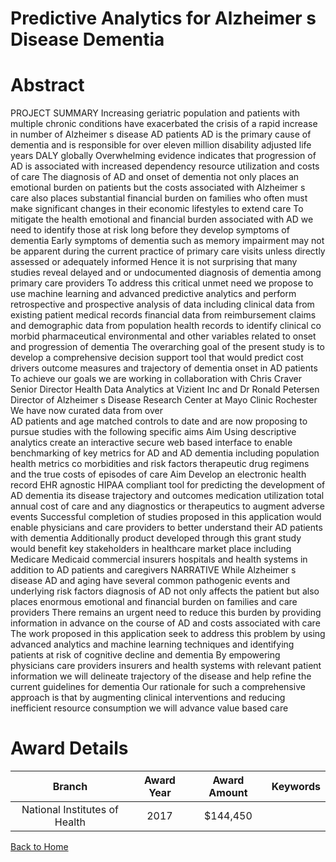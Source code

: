 
Predictive Analytics for Alzheimer s Disease Dementia
=====================================================

# Abstract


PROJECT SUMMARY
Increasing geriatric population and patients with multiple chronic conditions have exacerbated the
crisis of a rapid increase in number of Alzheimer s disease  AD  patients  AD is the primary cause
of dementia  and is responsible for over eleven million disability adjusted life years  DALY 
globally  Overwhelming evidence indicates that progression of AD is associated with increased
dependency  resource utilization  and costs of care  The diagnosis of AD and onset of dementia
not only places an emotional burden on patients  but the costs associated with Alzheimer s care
also places substantial financial burden on families  who often must make significant changes in
their economic lifestyles to extend care  To mitigate the health  emotional  and financial burden
associated with AD  we need to identify those at risk long before they develop symptoms of
dementia  Early symptoms of dementia  such as memory impairment  may not be apparent during
the current practice of primary care visits  unless directly assessed or adequately informed 
Hence  it is not surprising that many studies reveal delayed and or undocumented diagnosis of
dementia among primary care providers  To address this critical unmet need  we propose to use
machine learning and advanced predictive analytics and perform retrospective and prospective
analysis of data  including clinical data from existing patient medical records  financial data from
reimbursement claims  and demographic data from population health records to identify clinical 
co morbid  pharmaceutical  environmental  and other variables related to onset and progression
of dementia  The overarching goal of the present study is to develop a comprehensive decision
support tool that would predict cost drivers  outcome measures and trajectory of dementia onset
in AD patients  To achieve our goals  we are working in collaboration with Chris Craver  Senior
Director  Health Data Analytics at Vizient Inc   and Dr  Ronald Petersen  Director of Alzheimer s
Disease Research Center at Mayo Clinic Rochester  We have now curated data from over       
AD patients and         age matched controls to date  and are now proposing to pursue studies
with the following specific aims  Aim     Using descriptive analytics  create an interactive  secure 
web based interface to enable benchmarking of key metrics for AD and AD dementia  including
population health metrics  co morbidities and risk factors  therapeutic drug regimens  and the true
costs of episodes of care  Aim     Develop an electronic health record  EHR  agnostic  HIPAA 
compliant tool for predicting the development of AD dementia  its disease trajectory and
outcomes  medication utilization  total annual cost of care  and any diagnostics or therapeutics to
augment adverse events  Successful completion of studies proposed in this application would
enable physicians and care providers to better understand their AD patients with dementia 
Additionally  product developed through this grant study would benefit key stakeholders in
healthcare market place  including Medicare  Medicaid  commercial insurers  hospitals and health
systems  in addition to AD patients and caregivers NARRATIVE
While Alzheimer s disease  AD  and aging have several common pathogenic events and
underlying risk factors  diagnosis of AD not only affects the patient but also places enormous
emotional and financial burden on families and care providers  There remains an urgent need to
reduce this burden by providing information  in advance  on the course of AD and costs associated
with care  The work proposed in this application seek to address this problem by using advanced
analytics and machine learning techniques  and identifying patients at risk of cognitive decline
and dementia  By empowering physicians  care providers  insurers and health systems with
relevant patient information  we will delineate trajectory of the disease  and help refine the current
guidelines for dementia  Our rationale for such a comprehensive approach is that by augmenting
clinical interventions and reducing inefficient resource consumption  we will advance value based
care  

# Award Details

|Branch|Award Year|Award Amount|Keywords|
| :---: | :---: | :---: | :---: |
|National Institutes of Health|2017|$144,450||
  
  


[Back to Home](https://github.com/chrischow/dod_sbir_awards/Reports/JH/#2373)
